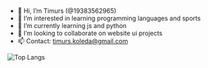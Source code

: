 - 👋 Hi, I’m Timurs (@19383562965)
- 👀 I’m interested in learning programming languages and sports
- 🌱 I’m currently learning js and python
- 💞️ I’m looking to collaborate on website ui projects
- 📫 Contact: timurs.koleda@gmail.com

![Top Langs](https://github-readme-stats.vercel.app/api/top-langs/?username=19383562965&layout=compact&theme=tokyonight)
